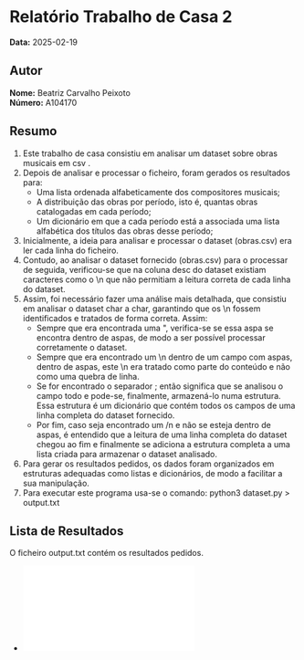 # Relatório Trabalho de Casa 2

**Data:** 2025-02-19

## Autor

**Nome:** Beatriz Carvalho Peixoto  
**Número:** A104170  

## Resumo
1. Este trabalho de casa consistiu em analisar um dataset sobre obras musicais em csv .  
2. Depois de analisar e processar o ficheiro, foram gerados os resultados para:
    - Uma lista ordenada alfabeticamente dos compositores musicais;
    - A distribuição das obras por período, isto é, quantas obras catalogadas em cada período;
    - Um dicionário em que a cada período está a associada uma lista alfabética dos títulos das obras
       desse período;
3. Inicialmente, a ideia para analisar e processar o dataset (obras.csv) era ler cada linha do ficheiro.
4. Contudo, ao analisar o dataset fornecido (obras.csv) para o processar de seguida, verificou-se que na coluna desc do dataset existiam caracteres como o \n que não permitiam a leitura correta de cada linha do dataset. 
5. Assim, foi necessário fazer uma análise mais detalhada, que consistiu em analisar o dataset char a char, garantindo que os \n fossem identificados e tratados de forma correta. Assim:
    - Sempre que era encontrada uma ", verifica-se se essa aspa se encontra dentro de aspas, de modo a ser possível processar corretamente o dataset.
    - Sempre que era encontrado um \n dentro de um campo com aspas, dentro de aspas, este \n era tratado como parte do conteúdo e não como uma quebra de linha.
    - Se for encontrado o separador ; então significa que se analisou o campo todo e pode-se, finalmente, armazená-lo numa estrutura. Essa estrutura é um dicionário que contém todos os campos de uma linha completa do dataset fornecido.
    - Por fim, caso seja encontrado um /n e não se esteja dentro de aspas, é entendido que a leitura de uma linha completa do dataset chegou ao fim e finalmente se adiciona a estrutura completa a uma lista criada para armazenar o dataset analisado.
6. Para gerar os resultados pedidos, os dados foram organizados em estruturas adequadas como listas e dicionários, de modo a facilitar a sua manipulação.
7. Para executar este programa usa-se o comando: python3 dataset.py > output.txt


## Lista de Resultados 
O ficheiro output.txt contém os resultados pedidos.
- ![Ficheiro de output](output.txt)
